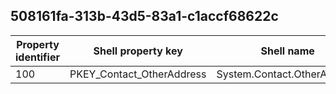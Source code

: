 ## 508161fa-313b-43d5-83a1-c1accf68622c

Property identifier | Shell property key | Shell name | Alias
--- | --- | --- | ---
100 | PKEY_Contact_OtherAddress | System.Contact.OtherAddress | 

